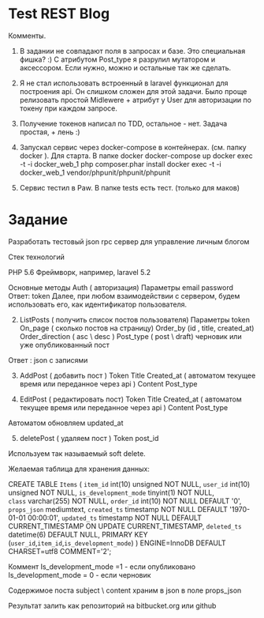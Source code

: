 # Test REST Blog

Комменты.

1. В задании не совпадают поля в запросах и базе. Это специальная фишка? :)
С атрибутом Post_type я разрулил мутатором и аксессором. Если нужно, можно и остальные так же сделать.

2. Я не стал использовать встроенный в laravel функционал для построения api. Он слишком сложен для этой задачи. Было проще релизовать простой Midlewere + атрибут у User для авторизации по токену при каждом запросе.

3. Получение токенов написал по TDD, остальное - нет. Задача простая, + лень :)

4. Запускал сервис через docker-compose в контейнерах. (см. папку docker ). 
Для старта. В папке docker
docker-compose up
docker exec -t -i docker_web_1 php composer.phar install
docker exec -t -i docker_web_1 vendor/phpunit/phpunit/phpunit

5. Сервис тестил в Paw. В папке tests есть тест. (только для маков)




# Задание

Разработать тестовый json rpc сервер для управление личным блогом

Стек технологий

PHP 5.6
Фреймворк, например, laravel 5.2


Основные методы
Auth ( авторизация)
Параметры 
email 
password 
 Ответ:  token 
Далее, при любом взаимодействии с сервером, будем использовать его, как идентификатор пользователя.

2) ListPosts ( получить список постов пользователя)
Параметры 
token 
On_page ( сколько постов на страницу)
Order_by (id , title, created_at)
Order_direction ( asc \ desc ) 
Post_type ( post \ draft) черновик или уже опубликованный пост

Ответ : json с записями

3) AddPost ( добавить пост )
Token
Title
Created_at ( автоматом текущее время или переданное через api )
Content
Post_type

4) EditPost ( редактировать пост)
Token
Title
Created_at ( автоматом текущее время или переданное через api )
Content
Post_type

Автоматом обновляем updated_at

5) deletePost ( удаляем пост )
Token
post_id


Используем так называемый soft delete.


Желаемая таблица для хранения данных:


CREATE TABLE `Items` (
  `item_id` int(10) unsigned NOT NULL,
  `user_id` int(10) unsigned NOT NULL,
 `is_development_mode` tinyint(1) NOT NULL,  
  `class` varchar(255) NOT NULL,
  `order_id` int(10) NOT NULL DEFAULT '0',
  `props_json` mediumtext,
  `created_ts` timestamp NOT NULL DEFAULT '1970-01-01 00:00:01',
  `updated_ts` timestamp NOT NULL DEFAULT CURRENT_TIMESTAMP ON UPDATE CURRENT_TIMESTAMP,
  `deleted_ts` datetime(6) DEFAULT NULL,
  PRIMARY KEY (`user_id`,`item_id`,`is_development_mode`)
) ENGINE=InnoDB DEFAULT CHARSET=utf8 COMMENT='2';


Коммент
Is_development_mode =1 - если опубликовано
Is_development_mode = 0 - если черновик

Содержимое поста subject \ content храним в json в поле props_json


Результат залить как репозиторий на bitbucket.org или github
